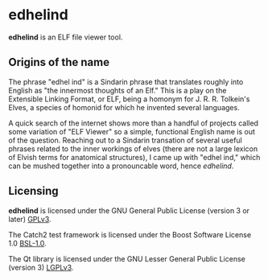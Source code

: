 edhelind
========

**edhelind** is an ELF file viewer tool.


Origins of the name
-------------------

The phrase "edhel ind" is a Sindarin phrase that translates roughly into English as "the
innermost thoughts of an Elf." This is a play on the Extensible Linking Format,
or ELF, being a homonym for J. R. R. Tolkein's Elves, a species of homonid for
which he invented several languages.

A quick search of the internet shows more than a handful of projects called some
variation of "ELF Viewer" so a simple, functional English name is out of the
question.  Reaching out to a Sindarin transation of several useful phrases
related to the inner workings of elves (there are not a large lexicon of Elvish
terms for anatomical structures), I came up with "edhel ind," which can be
mushed together into a pronouncable word, hence *edhelind*.

Licensing
---------

**edhelind** is licensed under the GNU General Public License (version 3 or
later) [GPLv3](https://www.gnu.org/licenses/gpl-3.0.en.html).

The Catch2 test framework is licensed under the Boost Software
License 1.0 [BSL-1.0](https://github.com/catchorg/Catch2/blob/master/LICENSE.txt).

The Qt library is licensed under the GNU Lesser General Public License (version
3) [LGPLv3](https://doc.qt.io/qt-5/lgpl.html).
